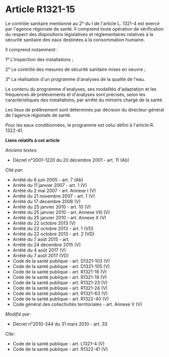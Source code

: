 # Article R1321-15

Le contrôle sanitaire mentionné au 2° du I de l'article L. 1321-4 est exercé par l'agence régionale de santé. Il comprend
toute opération de vérification du respect des dispositions législatives et réglementaires relatives à la sécurité sanitaire
des eaux destinées à la consommation humaine. 

Il comprend notamment : 

1° L'inspection des installations ; 

2° Le contrôle des mesures de sécurité sanitaire mises en oeuvre ; 

3° La réalisation d'un programme d'analyses de la qualité de l'eau. 

Le contenu du programme d'analyses, ses modalités d'adaptation et les fréquences de prélèvements et d'analyses sont précisés,
selon les caractéristiques des installations, par arrêté du ministre chargé de la santé. 

Les lieux de prélèvement sont déterminés par décision du directeur général de l'agence régionale de santé. 

Pour les eaux conditionnées, le programme est celui défini à l'article R. 1322-41.

**Liens relatifs à cet article**

_Anciens textes_:

  - Décret n°2001-1220 du 20 décembre 2001 - art. 11 (Ab)

_Cité par_:

  - Arrêté du 6 juin 2005 - art. 7 (Ab)
  - Arrêté du 11 janvier 2007 - art. 1 (V)
  - Arrêté du 2 mai 2007 - art. Annexe I (V)
  - Arrêté du 21 novembre 2007 - art. 1 (V)
  - Arrêté du 17 décembre 2008 (V)
  - Arrêté du 25 janvier 2010 - art. 10 (V)
  - Arrêté du 25 janvier 2010 - art. Annexe VIII (V)
  - Arrêté du 25 janvier 2010 - art. Annexe X (V)
  - Arrêté du 22 octobre 2013 (V)
  - Arrêté du 22 octobre 2013 - art. 1 (VD)
  - Arrêté du 22 octobre 2013 - art. 2 (VD)
  - Arrêté du 7 août 2015 - art.
  - Arrêté du 24 décembre 2015 (V)
  - Arrêté du 4 août 2017 (V)
  - Arrêté du 7 août 2017 (VD)
  - Code de la santé publique - art. D1321-103 (V)
  - Code de la santé publique - art. D1321-105 (V)
  - Code de la santé publique - art. R1321-16 (V)
  - Code de la santé publique - art. R1321-19 (V)
  - Code de la santé publique - art. R1321-23 (V)
  - Code de la santé publique - art. R1321-24 (V)
  - Code de la santé publique - art. R1321-63 (V)
  - Code de la santé publique - art. R1322-40 (V)
  - Code général des collectivités territoriales - art. Annexe V (V)

_Modifié par_:

  - Décret n°2010-344 du 31 mars 2010 - art. 33

_Cite_:

  - Code de la santé publique - art. L1321-4 (V)
  - Code de la santé publique - art. R1322-41 (V)
